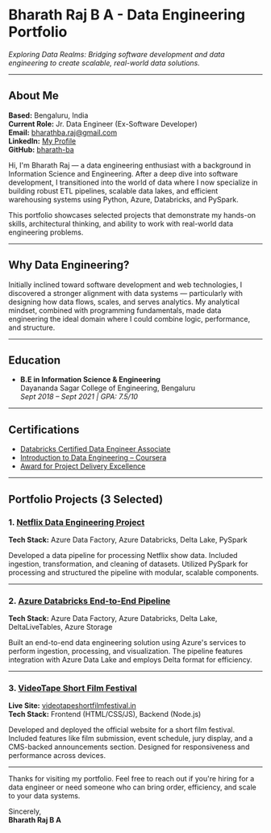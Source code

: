 # Bharath Raj B A - Data Engineering Portfolio

*Exploring Data Realms: Bridging software development and data engineering to create scalable, real-world data solutions.*

---

## About Me

**Based:** Bengaluru, India  
**Current Role:** Jr. Data Engineer (Ex-Software Developer)  
**Email:** bharathba.raj@gmail.com  
**LinkedIn:** [My Profile](https://www.linkedin.com/in/bharath-raj-b-a-b46022145/)  
**GitHub:** [bharath-ba](https://github.com/bharath-ba)

Hi, I'm Bharath Raj — a data engineering enthusiast with a background in Information Science and Engineering. After a deep dive into software development, I transitioned into the world of data where I now specialize in building robust ETL pipelines, scalable data lakes, and efficient warehousing systems using Python, Azure, Databricks, and PySpark.

This portfolio showcases selected projects that demonstrate my hands-on skills, architectural thinking, and ability to work with real-world data engineering problems.

---

## Why Data Engineering?

Initially inclined toward software development and web technologies, I discovered a stronger alignment with data systems — particularly with designing how data flows, scales, and serves analytics. My analytical mindset, combined with programming fundamentals, made data engineering the ideal domain where I could combine logic, performance, and structure.

---

## Education

- **B.E in Information Science & Engineering**  
  Dayananda Sagar College of Engineering, Bengaluru  
  *Sept 2018 – Sept 2021 | GPA: 7.5/10*

---

## Certifications

- [Databricks Certified Data Engineer Associate](https://credentials.databricks.com/cfc95251-55e5-4c16-851c-c6511825aa77#acc.jUpJAv2S)  
- [Introduction to Data Engineering – Coursera](https://coursera.org/share/789fbbbe6b608dafd1f03fe6936c282f)  
- [Award for Project Delivery Excellence](https://drive.google.com/file/d/1Rik6_Ramp7vc0g6t87ZB15zuXGS3zHYz/view?usp=sharing)

---

## Portfolio Projects (3 Selected)

### 1. [Netflix Data Engineering Project](https://github.com/bharath-ba/netflix-data-engineering-project)  
**Tech Stack:** Azure Data Factory, Azure Databricks, Delta Lake, PySpark

Developed a data pipeline for processing Netflix show data. Included ingestion, transformation, and cleaning of datasets. Utilized PySpark for processing and structured the pipeline with modular, scalable components.

---

### 2. [Azure Databricks End-to-End Pipeline](https://github.com/bharath-ba/Azure-Databricks-ETE)  
**Tech Stack:** Azure Data Factory, Azure Databricks, Delta Lake, DeltaLiveTables, Azure Storage  

Built an end-to-end data engineering solution using Azure's services to perform ingestion, processing, and visualization. The pipeline features integration with Azure Data Lake and employs Delta format for efficiency.

---

### 3. [VideoTape Short Film Festival](https://github.com/bharath-ba/Videotape)  
**Live Site:** [videotapeshortfilmfestival.in](https://videotapeshortfilmfestival.in)  
**Tech Stack:** Frontend (HTML/CSS/JS), Backend (Node.js)

Developed and deployed the official website for a short film festival. Included features like film submission, event schedule, jury display, and a CMS-backed announcements section. Designed for responsiveness and performance across devices.

---

Thanks for visiting my portfolio. Feel free to reach out if you're hiring for a data engineer or need someone who can bring order, efficiency, and scale to your data systems.

Sincerely,  
**Bharath Raj B A**
